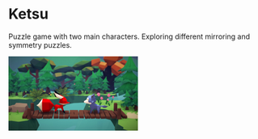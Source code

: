 # Ketsu
Puzzle game with two main characters.
Exploring different mirroring and symmetry puzzles.

<img src="ketsu.jpg" alt="ketsu" style="width: 256px;"/>
